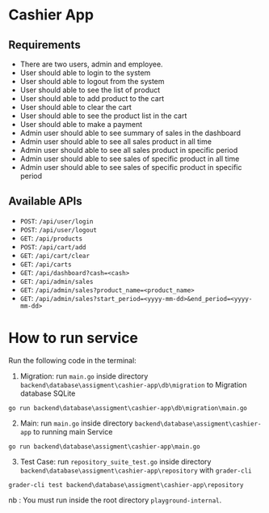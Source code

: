 # Cashier App

## Requirements

- There are two users, admin and employee.
- User should able to login to the system
- User should able to logout from the system
- User should able to see the list of product
- User should able to add product to the cart
- User should able to clear the cart
- User should able to see the product list in the cart
- User should able to make a payment
- Admin user should able to see summary of sales in the dashboard
- Admin user should able to see all sales product in all time
- Admin user should able to see all sales product in specific period
- Admin user should able to see sales of specific product in all time
- Admin user should able to see sales of specific product in specific period

## Available APIs

- `POST`: `/api/user/login`
- `POST`: `/api/user/logout`
- `GET`: `/api/products`
- `POST`: `/api/cart/add`
- `GET`: `/api/cart/clear`
- `GET`: `/api/carts`
- `GET`: `/api/dashboard?cash=<cash>`
- `GET`: `/api/admin/sales`
- `GET`: `/api/admin/sales?product_name=<product_name>`
- `GET`: `/api/admin/sales?start_period=<yyyy-mm-dd>&end_period=<yyyy-mm-dd>`

# How to run service

Run the following code in the terminal:
1. Migration: run `main.go` inside directory `backend\database\assigment\cashier-app\db\migration` to Migration database SQLite
```
go run backend\database\assigment\cashier-app\db\migration\main.go
```

2. Main: run `main.go` inside directory `backend\database\assigment\cashier-app` to running main Service
```
go run backend\database\assigment\cashier-app\main.go
```

3. Test Case: run `repository_suite_test.go` inside directory `backend\database\assigment\cashier-app\repository` with `grader-cli`
```
grader-cli test backend\database\assigment\cashier-app\repository
```

nb : You must run inside the root directory `playground-internal`.